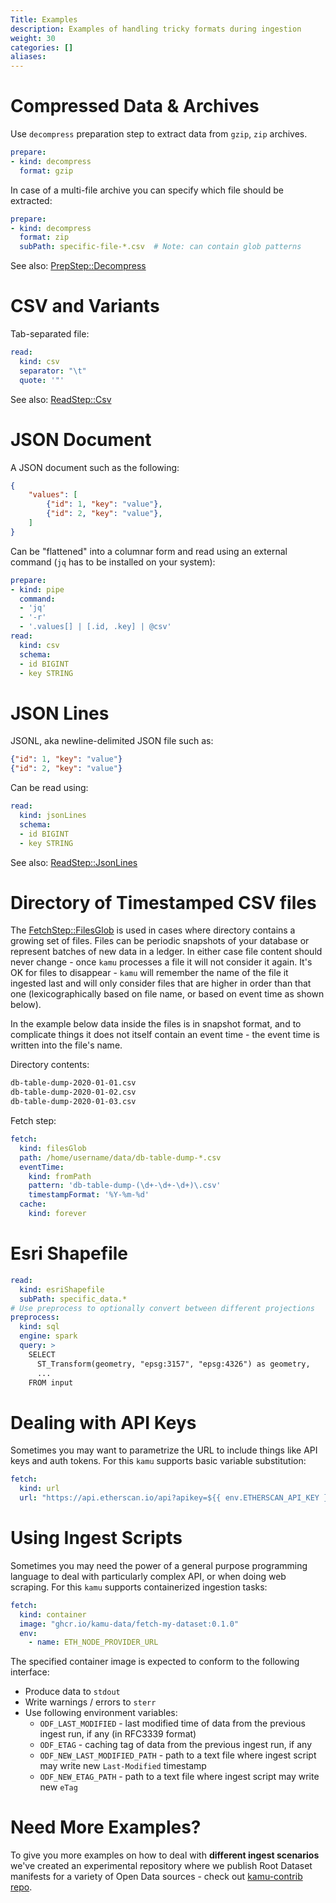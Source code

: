 ```yaml
---
Title: Examples
description: Examples of handling tricky formats during ingestion
weight: 30
categories: []
aliases:
---
```


# Compressed Data & Archives

Use `decompress` preparation step to extract data from `gzip`, `zip` archives.

```yaml
prepare:
- kind: decompress
  format: gzip
```

In case of a multi-file archive you can specify which file should be extracted:

```yaml
prepare:
- kind: decompress
  format: zip
  subPath: specific-file-*.csv  # Note: can contain glob patterns
```

See also: [PrepStep::Decompress](https://github.com/kamu-data/open-data-fabric/blob/master/open-data-fabric.md#prepstep-decompress-schema)

# CSV and Variants

Tab-separated file:

```yaml
read:
  kind: csv
  separator: "\t"
  quote: '"'
```

See also: [ReadStep::Csv](https://github.com/kamu-data/open-data-fabric/blob/master/open-data-fabric.md#readstep-csv-schema)

# JSON Document

A JSON document such as the following:

```json
{
    "values": [
        {"id": 1, "key": "value"},
        {"id": 2, "key": "value"},
    ]
}
```

Can be "flattened" into a columnar form and read using an external command (`jq` has to be installed on your system):

```yaml
prepare:
- kind: pipe
  command:
  - 'jq'
  - '-r'
  - '.values[] | [.id, .key] | @csv'
read:
  kind: csv
  schema:
  - id BIGINT
  - key STRING
```

# JSON Lines

JSONL, aka newline-delimited JSON file such as:

```json
{"id": 1, "key": "value"}
{"id": 2, "key": "value"}
```

Can be read using:

```yaml
read:
  kind: jsonLines
  schema:
  - id BIGINT
  - key STRING
```

See also: [ReadStep::JsonLines](https://github.com/kamu-data/open-data-fabric/blob/master/open-data-fabric.md#readstep-jsonlines-schema)

# Directory of Timestamped CSV files

The [FetchStep::FilesGlob](https://github.com/kamu-data/open-data-fabric/blob/master/open-data-fabric.md#fetchstep-filesglob-schema) is used in cases where directory contains a growing set of files. Files can be periodic snapshots of your database or represent batches of new data in a ledger. In either case file content should never change - once `kamu` processes a file it will not consider it again. It's OK for files to disappear - `kamu` will remember the name of the file it ingested last and will only consider files that are higher in order than that one (lexicographically based on file name, or based on event time as shown below).

In the example below data inside the files is in snapshot format, and to complicate things it does not itself contain an event time - the event time is written into the file's name.

Directory contents:

```bash
db-table-dump-2020-01-01.csv
db-table-dump-2020-01-02.csv
db-table-dump-2020-01-03.csv
```

Fetch step:

```yaml
fetch:
  kind: filesGlob
  path: /home/username/data/db-table-dump-*.csv
  eventTime:
    kind: fromPath
    pattern: 'db-table-dump-(\d+-\d+-\d+)\.csv'
    timestampFormat: '%Y-%m-%d'
  cache:
    kind: forever
```

# Esri Shapefile

```yaml
read:
  kind: esriShapefile
  subPath: specific_data.*
# Use preprocess to optionally convert between different projections
preprocess:
  kind: sql
  engine: spark
  query: >
    SELECT
      ST_Transform(geometry, "epsg:3157", "epsg:4326") as geometry,
      ...
    FROM input
```

# Dealing with API Keys

Sometimes you may want to parametrize the URL to include things like API keys and auth tokens. For this `kamu` supports basic variable substitution:

```yaml
fetch:
  kind: url
  url: "https://api.etherscan.io/api?apikey=${{ env.ETHERSCAN_API_KEY }}"
```

# Using Ingest Scripts

Sometimes you may need the power of a general purpose programming language to deal with particularly complex API, or when doing web scraping. For this `kamu` supports containerized ingestion tasks:

```yaml
fetch:
  kind: container
  image: "ghcr.io/kamu-data/fetch-my-dataset:0.1.0"
  env:
    - name: ETH_NODE_PROVIDER_URL
```

The specified container image is expected to conform to the following interface:
- Produce data to `stdout`
- Write warnings / errors to `sterr`
- Use following environment variables:
  - `ODF_LAST_MODIFIED` - last modified time of data from the previous ingest run, if any (in RFC3339 format)
  - `ODF_ETAG` - caching tag of data from the previous ingest run, if any
  - `ODF_NEW_LAST_MODIFIED_PATH` - path to a text file where ingest script may write new `Last-Modified` timestamp
  - `ODF_NEW_ETAG_PATH` - path to a text file where ingest script may write new `eTag`

# Need More Examples?

To give you more examples on how to deal with **different ingest scenarios** we've created an experimental repository where we publish Root Dataset manifests for a variety of Open Data sources - check out [kamu-contrib repo](https://github.com/kamu-data/kamu-contrib).
